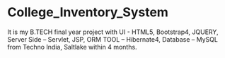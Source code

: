 # College_Inventory_System
It is my B.TECH final year project with UI - HTML5, Bootstrap4,
JQUERY, Server Side – Servlet, JSP, ORM TOOL – Hibernate4, Database – MySQL from Techno
India, Saltlake within 4 months.

